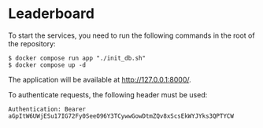# Leaderboard

To start the services, you need to run the following commands in the root of the repository:

    $ docker compose run app "./init_db.sh"
    $ docker compose up -d

The application will be available at http://127.0.0.1:8000/.

To authenticate requests, the following header must be used:

    Authentication: Bearer aGpItW6UWjESu17IG72Fy0SeeO96Y3TCywwGowDtmZQv8xScsEkWYJYks3QPTYCW